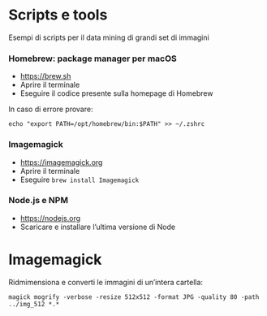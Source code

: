 # Scripts e tools
Esempi di scripts per il data mining di grandi set di immagini


### Homebrew: package manager per macOS
- https://brew.sh  
- Aprire il terminale 
- Eseguire il codice presente sulla homepage di Homebrew
  
In caso di errore provare: 
```
echo "export PATH=/opt/homebrew/bin:$PATH" >> ~/.zshrc
```

### Imagemagick 
- https://imagemagick.org
- Aprire il terminale 
- Eseguire ```brew install Imagemagick```

### Node.js e NPM
- https://nodejs.org
- Scaricare e installare l’ultima versione di Node  




# Imagemagick

Ridmimensiona e converti le immagini di un’intera cartella: 
```
magick mogrify -verbose -resize 512x512 -format JPG -quality 80 -path ../img_512 *.*
```

